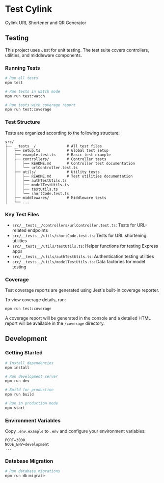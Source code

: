 # Test Cylink

Cylink URL Shortener and QR Generator

## Testing

This project uses Jest for unit testing. The test suite covers controllers, utilities, and middleware components.

### Running Tests

```bash
# Run all tests
npm test

# Run tests in watch mode
npm run test:watch

# Run tests with coverage report
npm run test:coverage
```

### Test Structure

Tests are organized according to the following structure:

```
src/
├── __tests__/              # All test files
│   ├── setup.ts            # Global test setup
│   ├── example.test.ts     # Basic test example
│   ├── controllers/        # Controller tests
│   │   ├── README.md       # Controller test documentation
│   │   └── urlController.test.ts
│   ├── utils/              # Utility tests
│   │   ├── README.md       # Test utilities documentation
│   │   ├── authTestUtils.ts
│   │   ├── modelTestUtils.ts
│   │   ├── testUtils.ts
│   │   └── shortCode.test.ts
│   ├── middlewares/        # Middleware tests
│   └── ...
```

### Key Test Files

- `src/__tests__/controllers/urlController.test.ts`: Tests for URL-related endpoints
- `src/__tests__/utils/shortCode.test.ts`: Tests for URL shortening utilities
- `src/__tests__/utils/testUtils.ts`: Helper functions for testing Express apps
- `src/__tests__/utils/authTestUtils.ts`: Authentication testing utilities
- `src/__tests__/utils/modelTestUtils.ts`: Data factories for model testing

### Coverage

Test coverage reports are generated using Jest's built-in coverage reporter.

To view coverage details, run:

```bash
npm run test:coverage
```

A coverage report will be generated in the console and a detailed HTML report will be available in the `/coverage` directory.

## Development

### Getting Started

```bash
# Install dependencies
npm install

# Run development server
npm run dev

# Build for production
npm run build

# Run in production mode
npm start
```

### Environment Variables

Copy `.env.example` to `.env` and configure your environment variables:

```
PORT=3000
NODE_ENV=development
...
```

### Database Migration

```bash
# Run database migrations
npm run db:migrate
```
